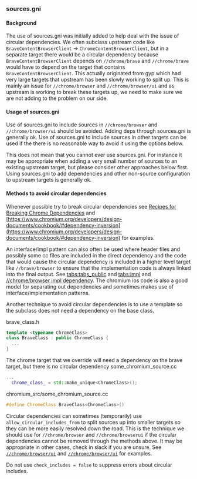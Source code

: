 ### sources.gni

#### Background
The use of sources.gni was initially added to help deal with the issue of
circular dependencies. We often subclass upstream code like
`BraveContentBrowserClient` -> `ChromeContentBrowserClient`, but in a separate
target there would be a circular dependency because `BraveContentBrowserClient`
depends on `//chrome/brave` and `//chrome/brave` would have to depend on the
target that contains `BraveContentBrowserClient`. This actually originated from
gyp which had very large targets that upstream has been slowly working to split
up. This is mainly an issue for `//chrome/browser` and `//chrome/browser/ui` and
as upstream is working to break these targets up, we need to make sure we are
not adding to the problem on our side.

#### Usage of sources.gni

Use of sources.gni to include sources in `//chrome/browser` and
`//chrome/browser/ui` should be avoided. Adding deps through sources.gni is
generally ok. Use of sources.gni to include sources in other targets can be used
if the there is no reasonable way to avoid it using the options below.

This does not mean that you cannot ever use sources.gni. For instance it may be
appropriate when adding a very small number of sources to an existing upstream
target, but please consider other approaches below first. Using sources.gni to
add dependencies and other non-source configuration to upstream targets is
generally ok.

#### Methods to avoid circular dependencies

Whenever possible try to break circular dependencies see [Recipes for Breaking
Chrome
Dependencies](https://www.chromium.org/developers/design-documents/cookbook/#recipes-for-breaking-chrome-dependencies)
and
[https://www.chromium.org/developers/design-documents/cookbook/#dependency-inversion](https://www.chromium.org/developers/design-documents/cookbook/#dependency-inversion)
for examples.

An interface/impl pattern can also often be used where header files and possibly
some cc files are included in the direct dependency and the code that would
cause the circular dependency is included in a higher level target like
`//brave/browser` to ensure that the implementation code is always linked into
the final output. See
[tabs:tabs_public](https://source.chromium.org/chromium/chromium/src/+/main:chrome/browser/ui/tabs/BUILD.gn;l=12;drc=ad947f73e5449afe74659d107eb34e2521bee100)
and
[tabs:impl](https://source.chromium.org/chromium/chromium/src/+/main:chrome/browser/ui/tabs/BUILD.gn;l=300;drc=ad947f73e5449afe74659d107eb34e2521bee100)
and [//chrome/browser impl
dependency](https://source.chromium.org/chromium/chromium/src/+/main:chrome/browser/BUILD.gn;l=4378;drc=265bc11af3dc764e0f59f93016aa350bbfa5f814).
The chromium ios code is also a good model for separating out dependencies and
sometimes makes use of interface/implementation patterns.

Another technique to avoid circular dependencies is to use a template so the
subclass does not need a dependency on the base class.

brave_class.h
```cpp
template <typename ChromeClass>
class BraveClass : public ChromeClass {
  ...
}
```

The chrome target that we override will need a dependency on the brave target,
but there is no circular dependency some_chromium_source.cc
```cpp
...
  chrome_class_ = std::make_unique<ChromeClass>();
```

chromium_src/some_chromium_source.cc
```cpp
#define ChromeClass BraveClass<ChromeClass>()
```

Circular dependencies can sometimes (temporarily) use
`allow_circular_includes_from` to split sources up into smaller targets so they
can be more easily resolved down the road. This is the technique we should use
for `//chrome/browser` and `//chrome/browserui` if the circular dependencies
cannot be removed through the methods above. It may be appropriate in other
cases, check in slack if you are unsure. See
[`//chrome/browser/ui`](https://source.chromium.org/chromium/chromium/src/+/main:chrome/browser/BUILD.gn;l=3524;drc=80bd94ca218b30eb74a107ea54b469d79b25f16d)
and
[`//chrome/browser/ui`](https://source.chromium.org/chromium/chromium/src/+/main:chrome/browser/ui/BUILD.gn;l=5752;drc=fe55ddc4724a631b7e1752ac29310cfb3de4a8c5)
for examples.

Do not use `check_includes = false` to suppress errors about circular includes.
